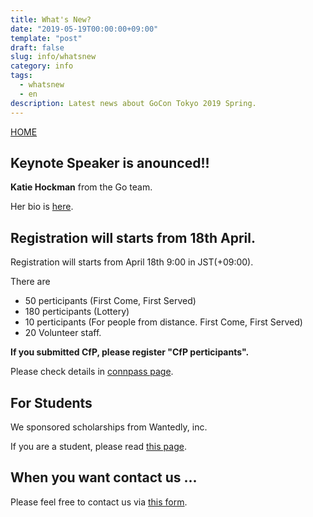 ```yaml
---
title: What's New?
date: "2019-05-19T00:00:00+09:00"
template: "post"
draft: false
slug: info/whatsnew
category: info
tags: 
  - whatsnew
  - en
description: Latest news about GoCon Tokyo 2019 Spring.  
---
```


[HOME](/pages/home)

## Keynote Speaker is anounced!!

__Katie Hockman__ from the Go team.

Her bio is [here](/pages/home).

## Registration will starts from 18th April.

Registration will starts from April 18th 9:00 in JST(+09:00).

There are 

* 50 perticipants (First Come, First Served)
* 180 perticipants (Lottery)
* 10 perticipants (For people from distance. First Come, First Served)
* 20 Volunteer staff.

__If you submitted CfP, please register "CfP perticipants".__

Please check details in [connpass page](https://gocon.connpass.com/event/124530/).

## For Students

We sponsored scholarships from Wantedly, inc. 

If you are a student, please read [this page](https://www.wantedly.com/projects/302608).

## When you want contact us ...

Please feel free to contact us via [this form](https://goo.gl/forms/h2KlFhUDoFs6rLnh2).